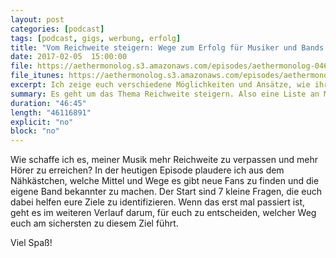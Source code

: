 ```yaml
---
layout: post
categories: [podcast]
tags: [podcast, gigs, werbung, erfolg]
title: "Vom Reichweite steigern: Wege zum Erfolg für Musiker und Bands - #046"
date: 2017-02-05  15:00:00
file: https://aethermonolog.s3.amazonaws.com/episodes/aethermonolog-046.mp3
file_itunes: https://aethermonolog.s3.amazonaws.com/episodes/aethermonolog-046.m4a
excerpt: Ich zeige euch verschiedene Möglichkeiten und Ansätze, wie ihr als Musiker oder Band eure Reichweite vergrößert, um mehr Leute zu erreichen. Hierbei gibt es altbekanntes und vielleicht auch den Einen oder Anderen neuen Tipp für euch.
summary: Es geht um das Thema Reichweite steigern. Also eine Liste an Möglichkeiten, wie ihr eure Musik, eure Band oder euer Projekt einem größeren Publikum vorstellen könnt. Ich stelle euch verschiedene Möglichkeiten vor und gehe auf die wichtigsten Vor- und Nachteile ein. Mehr Infos und Details findest du auf <a href="https://aethermonolog.de/podcast/episode-046.html">aethermonolog.de</a>.
duration: "46:45"
length: "46116891"
explicit: "no"
block: "no"
---
```


Wie schaffe ich es, meiner Musik mehr Reichweite zu verpassen und mehr Hörer zu erreichen? In der heutigen Episode plaudere ich aus dem Nähkästchen, welche Mittel und Wege es gibt neue Fans zu finden und die eigene Band bekannter zu machen.
Der Start sind 7 kleine Fragen, die euch dabei helfen eure Ziele zu identifizieren. Wenn das erst mal passiert ist, geht es im weiteren Verlauf darum, für euch zu entscheiden, welcher Weg euch am sichersten zu diesem Ziel führt.

Viel Spaß!
